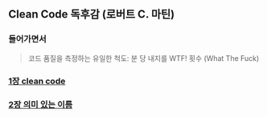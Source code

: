 ## Clean Code 독후감 (로버트 C. 마틴)

### 들어가면서
> 코드 품질을 측정하는 유일한 척도: 분 당 내지를 WTF! 횟수 (What The Fuck)

### [1장 clean code](src%2Fmain%2Fjava%2Forg%2Fdevelopx%2Fclean_code%2Fpart1_clean_code)
### [2장 의미 있는 이름](src/main/java/org/developx/clean_code/part2_%EC%9D%98%EB%AF%B8_%EC%9E%88%EB%8A%94_%EC%9D%B4%EB%A6%84)
